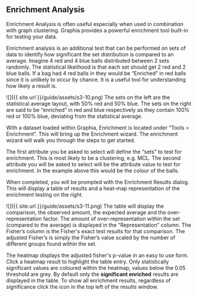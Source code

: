 ## Enrichment Analysis
Enrichment Analysis is often useful especially when used in combination with graph clustering. Graphia provides a powerful enrichment tool built-in for testing your data.

Enrichment analysis is an additional test that can be performed on sets of data to identify how significant the set distribution is compared to an average. Imagine 4 red and 4 blue balls distributed between 2 sets randomly. The statistical likelihood is that each set should get 2 red and 2 blue balls. If a bag had 4 red balls in they would be “Enriched” in red balls since it is unlikely to occur by chance. It is a useful tool for understanding how likely a result is.

![]({{ site.url }}/guide/assets/s3-10.png)
The sets on the left are the statistical average layout, with 50% red and 50% blue. The sets on the right are said to be “enriched” in red and blue respectively as they contain 100% red or 100% blue, deviating from the statistical average.

With a dataset loaded within Graphia, Enrichment is located under “Tools > Enrichment“. This will bring up the Enrichment wizard. The enrichment wizard will walk you through the steps to get started.

The first attribute you be asked to select will define the “sets” to test for enrichment. This is most likely to be a clustering, e.g. MCL. The second attribute you will be asked to select will be the attribute value to test for enrichment. In the example above this would be the colour of the balls.

When completed, you will be prompted with the Enrichment Results dialog. This will display a table of results and a heat-map representation of the enrichment testing on the right.

![]({{ site.url }}/guide/assets/s3-11.png)
The table will display the comparison, the observed amount, the expected average and the over-representation factor. The amount of over-representation within the set (compared to the average) is displayed in the “Representation” column. The Fisher’s column is the Fisher's exact test results for that comparison. The adjusted Fisher’s is simply the Fisher’s value scaled by the number of different groups found within the set.

The heatmap displays the adjusted fisher's p-value in an easy to use form. Click a heatmap result to highlight the table entry. Only statistically significant values are coloured within the heatmap, values below the 0.05 threshold are grey.
By default only the **significant enriched** results are displayed in the table. To show all enrichment results, regardless of significance click the icon in the top left of the results window.
